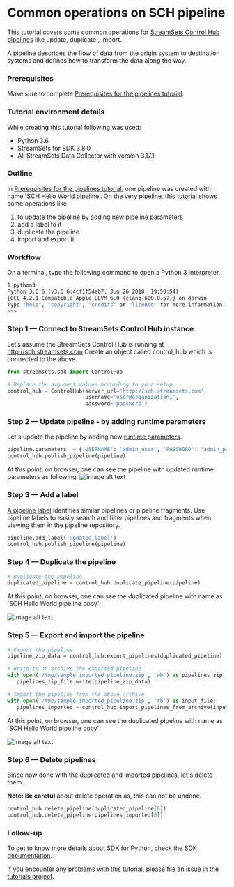 Common operations on SCH pipeline 
=================================

This tutorial covers some common operations for [StreamSets Control Hub pipelines](https://streamsets.com/documentation/controlhub/latest/help/datacollector/UserGuide/Pipeline_Design/What_isa_Pipeline.html)
like update, duplicate , import.  
  
A pipeline describes the flow of data from the origin system to destination systems and defines how to transform the data along the way.

### Prerequisites
Make sure to complete [Prerequisites for the pipelines tutorial](../preparation-for-tutorial). 

### Tutorial environment details
While creating this tutorial following was used:
* Python 3.6
* StreamSets for SDK 3.8.0
* All StreamSets Data Collector with version 3.17.1

### Outline
In [Prerequisites for the pipelines tutorial](../preparation-for-tutorial/README.md), one pipeline was created with name 'SCH Hello World pipeline'. 
On the very pipeline, this tutorial shows some operations like
1. to update the pipeline by adding new pipeline parameters 
1. add a label to it 
1. duplicate the pipeline
1. import and export it 

### Workflow
On a terminal, type the following command to open a Python 3 interpreter.

```bash
$ python3
Python 3.6.6 (v3.6.6:4cf1f54eb7, Jun 26 2018, 19:50:54)
[GCC 4.2.1 Compatible Apple LLVM 6.0 (clang-600.0.57)] on darwin
Type "help", "copyright", "credits" or "license" for more information.
>>>
```

### Step 1 &mdash; Connect to StreamSets Control Hub instance

Let’s assume the StreamSets Control Hub is running at http://sch.streamsets.com 
Create an object called control_hub which is connected to the above. 

```python
from streamsets.sdk import ControlHub

# Replace the argument values according to your setup
control_hub = ControlHub(server_url='http://sch.streamsets.com',
                         username='user@organization1',
                         password='password')
```
 
### Step 2 &mdash; Update pipeline - by adding runtime parameters
Let's update the pipeline by adding new [runtime parameters](https://streamsets.com/documentation/controlhub/latest/help/controlhub/UserGuide/Jobs/RuntimeParameters.html#concept_dwq_33w_vz).

 ```python
pipeline.parameters  = {'USERNAME': 'admin_user', 'PASSWORD': 'admin_password'}
control_hub.publish_pipeline(pipeline)
 ```
At this point, on browser, one can see the pipeline with updated runtime parameters as following:
![image alt text](../images/pipeline_parameters.jpeg)

### Step 3 &mdash; Add a label
[A pipeline label](https://streamsets.com/documentation/controlhub/latest/help/controlhub/UserGuide/Pipelines/PipelineLabels.html?hl=pipeline%2Clabel) 
identifies similar pipelines or pipeline fragments. Use pipeline labels to easily search and filter pipelines and fragments when viewing them in the pipeline repository.

 ```python
pipeline.add_label('updated_label')
control_hub.publish_pipeline(pipeline)
 ```

### Step 4 &mdash; Duplicate the pipeline

 ```python
# Duplicate the pipeline
duplicated_pipeline = control_hub.duplicate_pipeline(pipeline)
 ```

At this point, on browser, one can see the duplicated pipeline with name as 'SCH Hello World pipeline copy':

![image alt text](../images/duplicated_pipeline.jpeg)

### Step 5 &mdash; Export and import the pipeline

 ```python
# Export the pipeline
pipeline_zip_data = control_hub.export_pipelines(duplicated_pipeline)

# Write to an archive the exported pipeline
with open('/tmp/sample_imported_pipeline.zip', 'wb') as pipelines_zip_file:
    pipelines_zip_file.write(pipeline_zip_data)

# Import the pipeline from the above archive
with open('/tmp/sample_imported_pipeline.zip', 'rb') as input_file:
    pipelines_imported = control_hub.import_pipelines_from_archive(input_file, 'Import Pipeline using SDK')
 ```

At this point, on browser, one can see the duplicated pipeline with name as 'SCH Hello World pipeline copy':

![image alt text](../images/imported_pipeline.jpeg)

### Step 6 &mdash; Delete pipelines 
Since now done with the duplicated and imported pipelines, let's delete them.

**Note: Be careful** about delete operation as, this can not be undone.
 ```python
control_hub.delete_pipeline(duplicated_pipeline[0])
control_hub.delete_pipeline(pipelines_imported[0])
```

### Follow-up
To get to know more details about SDK for Python, check the [SDK documentation](https://docs.streamsets.com/sdk/latest/index.html).

If you encounter any problems with this tutorial, please [file an issue in the tutorials project](https://github.com/streamsets/tutorials/issues/new).
 

